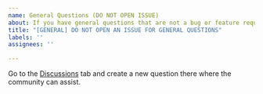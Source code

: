 ```yaml
---
name: General Questions (DO NOT OPEN ISSUE)
about: If you have general questions that are not a bug or feature request, please go to the Discussions tab and open a new question
title: "[GENERAL] DO NOT OPEN AN ISSUE FOR GENERAL QUESTIONS"
labels: ''
assignees: ''

---
```


Go to the [Discussions](https://github.com/alienator88/Pearcleaner/discussions) tab and create a new question there where the community can assist.
